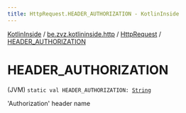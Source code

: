 ```yaml
---
title: HttpRequest.HEADER_AUTHORIZATION - KotlinInside
---
```


[KotlinInside](../../index.html) / [be.zvz.kotlininside.http](../index.html) / [HttpRequest](index.html) / [HEADER_AUTHORIZATION](./-h-e-a-d-e-r_-a-u-t-h-o-r-i-z-a-t-i-o-n.html)

# HEADER_AUTHORIZATION

(JVM) `static val HEADER_AUTHORIZATION: `[`String`](https://kotlinlang.org/api/latest/jvm/stdlib/kotlin/-string/index.html)

'Authorization' header name

